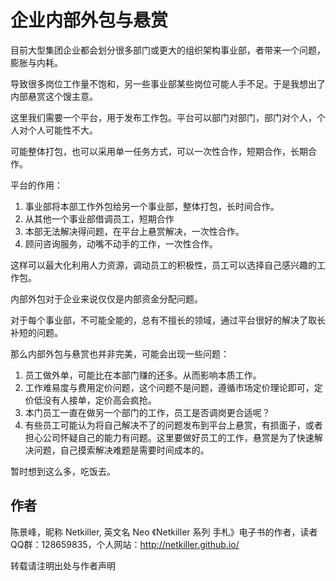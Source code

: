 企业内部外包与悬赏
=====

目前大型集团企业都会划分很多部门或更大的组织架构事业部，者带来一个问题，膨胀与内耗。

导致很多岗位工作量不饱和，另一些事业部某些岗位可能人手不足。于是我想出了内部悬赏这个馊主意。

这里我们需要一个平台，用于发布工作包。平台可以部门对部门，部门对个人，个人对个人可能性不大。

可能整体打包，也可以采用单一任务方式，可以一次性合作，短期合作，长期合作。

平台的作用：

1. 事业部将本部工作外包给另一个事业部，整体打包，长时间合作。
1. 从其他一个事业部借调员工，短期合作
1. 本部无法解决得问题，在平台上悬赏解决，一次性合作。
1. 顾问咨询服务，动嘴不动手的工作，一次性合作。

这样可以最大化利用人力资源，调动员工的积极性，员工可以选择自己感兴趣的工作包。

内部外包对于企业来说仅仅是内部资金分配问题。

对于每个事业部，不可能全能的，总有不擅长的领域，通过平台很好的解决了取长补短的问题。

那么内部外包与悬赏也并非完美，可能会出现一些问题：

1. 员工做外单，可能比在本部门赚的还多。从而影响本质工作。
1. 工作难易度与费用定价问题，这个问题不是问题，遵循市场定价理论即可，定价低没有人接单，定价高会疯抢。
1. 本门员工一直在做另一个部门的工作，员工是否调岗更合适呢？ 
1. 有些员工可能认为将自己解决不了的问题发布到平台上悬赏，有损面子，或者担心公司怀疑自己的能力有问题。这里要做好员工的工作，悬赏是为了快速解决问题，自己摸索解决难题是需要时间成本的。

暂时想到这么多，吃饭去。

作者
-----
陈景峰，昵称 Netkiller, 英文名 Neo 《Netkiller 系列 手札》电子书的作者，读者QQ群：128659835，个人网站：http://netkiller.github.io/

转载请注明出处与作者声明